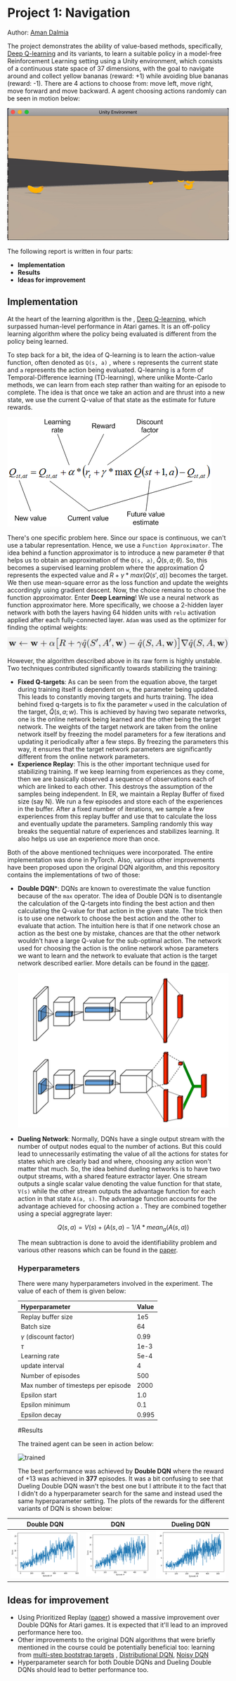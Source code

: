 # Project 1: Navigation

Author: [Aman Dalmia](http://github.com/dalmia) 

The project demonstrates the ability of value-based methods, specifically, [Deep Q-learning](https://storage.googleapis.com/deepmind-media/dqn/DQNNaturePaper.pdf) and its variants, to learn a suitable policy in a model-free Reinforcement Learning setting using a Unity environment, which consists of a continuous state space of 37 dimensions, with the goal to navigate around and collect yellow bananas (reward: +1) while avoiding blue bananas (reward: -1). There are 4 actions to choose from: move left, move right, move forward and move backward. A agent choosing actions randomly can be seen in motion below:

![random agent](results/random_agent.gif) 



The following report is written in four parts:

- **Implementation**
- **Results**
- **Ideas for improvement** 



## Implementation

At the heart of the learning algorithm is the , [Deep Q-learning](https://storage.googleapis.com/deepmind-media/dqn/DQNNaturePaper.pdf), which surpassed human-level performance in Atari games. It is an off-policy learning algorithm where the policy being evaluated is different from the policy being learned.



To step back for a bit, the idea of Q-learning is to learn the action-value function, often denoted as          `Q(s, a)` , where `s` represents the current state and `a` represents the action being evaluated. Q-learning is a form of Temporal-Difference learning (TD-learning), where unlike Monte-Carlo methods, we can learn from each step rather than waiting for an episode to complete. The idea is that once we take an action and are thrust into a new state, we use the current Q-value of that state as the estimate for future rewards. 



![q-learning-update](images/q-learning.png)  



There's one specific problem here. Since our space is continuous, we can't use a tabular representation. Hence, we use a `Function Approximator`. The idea behind a function approximator is to introduce a new parameter $\theta$ that helps us to obtain an approximation of the `Q(s, a)`, $\hat{Q} (s, a; \theta)$. So, this becomes a supervised learning problem where the approximation $\hat{Q}$ represents the expected value and $R + \gamma * max (Q(s', a))$ becomes the target. We then use mean-square error as the loss function and update the weights accordingly using gradient descent. Now, the choice remains to choose the function approximator. Enter **Deep Learning**! We use a neural network as function approximator here. More specifically, we choose a 2-hidden layer network with both the layers having 64 hidden units with `relu` activation applied after each fully-connected layer. `Adam` was used as the optimizer for finding the optimal weights:

![fa equation](images/fa_equation.png) 

However, the algorithm described above in its raw form is highly unstable. Two techniques contributed significantly towards stabilizing the training:

- **Fixed Q-targets**: As can be seen from the equation above, the target during training itself is dependent on `w`, the parameter being updated. This leads to constantly moving targets and hurts training. The idea behind fixed q-targets is to fix the parameter `w` used in the calculation of the target, $\hat{Q}(s, a; w)$. This is achieved by having two separate networks, one is the online network being learned and the other being the target network. The weights of the target network are taken from the online network itself by freezing the model parameters for a few iterations and updating it periodically after a few steps. By freezing the parameters this way, it ensures that the target network parameters are significantly different from the online network parameters.
- **Experience Replay**: This is the other important technique used for stabilizing training. If we keep learning from experiences as they come, then we are basically observed a sequence of observations each of which are linked to each other. This destroys the assumption of the samples being independent. In ER, we maintain a Replay Buffer of fixed size (say N). We run a few episodes and store each of the experiences in the buffer. After a fixed number of iterations, we sample a few experiences from this replay buffer and use that to calculate the loss and eventually update the parameters. Sampling randomly this way breaks the sequential nature of experiences and stabilizes learning. It also helps us use an experience more than once.

Both of the above mentioned techniques were incorporated. The entire implementation was done in PyTorch.  Also, various other improvements have been proposed upon the original DQN algorithm, and this repository contains the implementations of two of those:

- **Double DQN***: DQNs are known to overestimate the value function because of the `max` operator. The idea of Double DQN is to disentangle the calculation of the Q-targets into finding the best action and then calculating the Q-value for that action in the given state. The trick then is to use one network to choose the best action and the other to evaluate that action. The intuition here is that if one network chose an action as the best one by mistake, chances are that the other network wouldn't have a large Q-value for the sub-optimal action. The network used for choosing the action is the online network whose parameters we want to learn and the network to evaluate that action is the target network described earlier. More details can be found in the [paper](https://arxiv.org/abs/1509.06461).

  ![dueling network](images/dueling_network.png) 

- **Dueling Network**: Normally, DQNs have a single output stream with the number of output nodes equal to the number of actions. But this could lead to unnecessarily estimating the value of all the actions for states for states which are clearly bad and where, choosing any action won't matter that much. So, the idea behind dueling networks is to have two output streams, with a shared feature extractor layer. One stream outputs a single scalar value denoting the value function for that state, `V(s)` while the other stream outputs the advantage function for each action in that state `A(a, s)`. The advantage function accounts for the advantage achieved for choosing action `a` . They are combined together using a special aggregrate layer:

  $$ Q (s, a) = V(s) + (A(s, a) - 1/A * mean_a (A (s, a))$$

  The mean subtraction is done to avoid the identifiability problem and various other reasons which can be found in the [paper](). 

  ### Hyperparameters

  There were many hyperparameters involved in the experiment. The value of each of them is given below:

  | Hyperparameter                      | Value |
  | ----------------------------------- | ----- |
  | Replay buffer size                  | 1e5   |
  | Batch size                          | 64    |
  | $\gamma$ (discount factor)          | 0.99  |
  | $\tau$                              | 1e-3  |
  | Learning rate                       | 5e-4  |
  | update interval                     | 4     |
  | Number of episodes                  | 500   |
  | Max number of timesteps per episode | 2000  |
  | Epsilon start                       | 1.0   |
  | Epsilon minimum                     | 0.1   |
  | Epsilon decay                       | 0.995 |


  #Results

   

  The trained agent can be seen in action below:

  ![trained](results/trained_agent.gif) 



  The best performance was achieved by **Double DQN** where the reward of +13 was achieved in **377** episodes. It was a bit confusing to see that Dueling Double DQN wasn't the best one but I attribute it to the fact that I didn't do a hyperparameter search for the same and instead used the same hyperparameter setting. The plots of the rewards for the different variants of DQN is shown below:


| Double DQN                                 | DQN                                | Dueling DQN                                         |
| ------------------------------------------ | ---------------------------------- | --------------------------------------------------- |
| ![double-dqn](results/ddqn_new_scores.png) | ![dqn](results/dqn_new_scores.png) | ![dueling double dqn](results/dddqn_new_scores.png) |


## Ideas for improvement

- Using Prioritized Replay ([paper](https://arxiv.org/abs/1511.05952)) showed a massive improvement over Double DQNs for Atari games. It is expected that it'll lead to an improved performance here too.
- Other improvements to the original DQN algorithms that were briefly mentioned in the course could be  potentially beneficial too: learning from [multi-step bootstrap targets](https://arxiv.org/abs/1602.01783) , [Distributional DQN](https://arxiv.org/abs/1707.06887), [Noisy DQN](https://arxiv.org/abs/1706.10295)
- Hyperparameter search for both Double DQNs and Dueling Double DQNs should lead to better performance too.